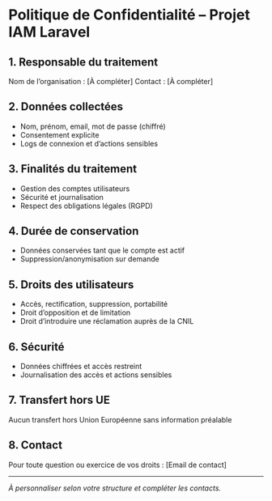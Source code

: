 # Politique de Confidentialité – Projet IAM Laravel

## 1. Responsable du traitement
Nom de l’organisation : [À compléter]
Contact : [À compléter]

## 2. Données collectées
- Nom, prénom, email, mot de passe (chiffré)
- Consentement explicite
- Logs de connexion et d’actions sensibles

## 3. Finalités du traitement
- Gestion des comptes utilisateurs
- Sécurité et journalisation
- Respect des obligations légales (RGPD)

## 4. Durée de conservation
- Données conservées tant que le compte est actif
- Suppression/anonymisation sur demande

## 5. Droits des utilisateurs
- Accès, rectification, suppression, portabilité
- Droit d’opposition et de limitation
- Droit d’introduire une réclamation auprès de la CNIL

## 6. Sécurité
- Données chiffrées et accès restreint
- Journalisation des accès et actions sensibles

## 7. Transfert hors UE
Aucun transfert hors Union Européenne sans information préalable

## 8. Contact
Pour toute question ou exercice de vos droits : [Email de contact]

---

*À personnaliser selon votre structure et compléter les contacts.* 
